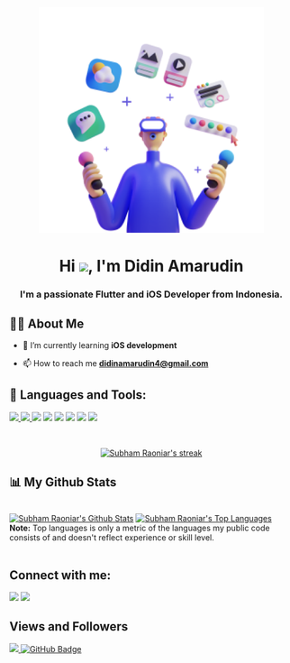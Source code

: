 <p align="center">
<a href="#"><img src="https://raw.githubusercontent.com/DidinAmarudinn/Infinity-Scroll/master/screenshot/profile.png" height="400px"/></a>

</p>
<h1 align="center">Hi <img src="https://raw.githubusercontent.com/MartinHeinz/MartinHeinz/master/wave.gif" width="30px">, I'm Didin Amarudin</h1>
<h3 align="center">I'm a passionate Flutter and iOS Developer from Indonesia.</h3>


## 🙋‍♂️ About Me

- 🌱 I’m currently learning **iOS development**

- 📫 How to reach me **didinamarudin4@gmail.com**


## 🚀 Languages and Tools:

<p align="left"> 
    <a href="https://www.flutter.dev" target="_blank"><img src="https://img.icons8.com/fluency/48/000000/flutter.png"/> </a>
    <a href="https://dart.dev/overview" target="_blank"><img src="https://img.icons8.com/color/48/000000/dart.png"/> </a>
    <a href="https://www.java.com" target="_blank"><img src="https://img.icons8.com/color/48/000000/java-coffee-cup-logo--v2.png"/></a>
    <a href="https://www.firebase.com" target="_blank"><img src="https://img.icons8.com/color/48/000000/firebase.png"/></a>
    <a href="https://www.firebase.com" target="_blank"><img src="https://img.icons8.com/color/48/000000/git.png"/></a>
    <a href="https://www.firebase.com" target="_blank"><img src="https://img.icons8.com/color/48/000000/visual-studio-code-2019.png"/></a>
    <a href="https://developer.apple.com/swift/" target="_blank"><img src="https://img.icons8.com/color/48/000000/swift.png"/></a>
    <a href="https://developer.apple.com/xcode/" target="_blank"><img src="https://img.icons8.com/color/48/000000/xcode.png"/></a>
</p>

<!-- [![React Badge](https://img.shields.io/badge/-React-61DBFB?style=for-the-badge&labelColor=black&logo=react&logoColor=61DBFB)](#)  [![Javascript Badge](https://img.shields.io/badge/-Javascript-F0DB4F?style=for-the-badge&labelColor=black&logo=javascript&logoColor=F0DB4F)](#) [![Typescript Badge](https://img.shields.io/badge/-Typescript-007acc?style=for-the-badge&labelColor=black&logo=typescript&logoColor=007acc)](#) [![Nodejs Badge](https://img.shields.io/badge/-Nodejs-3C873A?style=for-the-badge&labelColor=black&logo=node.js&logoColor=3C873A)](#) [![GraphQL Badge](https://img.shields.io/badge/-GraphQl-e535ab?style=for-the-badge&labelColor=black&logo=node.js&logoColor=e535ab)](#) -->
<br/>

<p align="center">
    <a href="https://github.com/SubhamRaoniar28/github-readme-streak-stats">
        <img title="🔥 Get streak stats for your profile at git.io/streak-stats" alt="Subham Raoniar's streak" src="https://github-readme-streak-stats.herokuapp.com/?user=DidinAmarudinn&theme=react"/>
    </a>
</p>

## 📊 My Github Stats

  <br/>
    <a href="https://github.com/SubhamRaoniar28/github-readme-stats"><img alt="Subham Raoniar's Github Stats" src="https://github-readme-stats.vercel.app/api?username=DidinAmarudinn&show_icons=true&count_private=true&theme=react" /></a>
  <a href="https://github.com/SubhamRaoniar28/github-readme-stats"><img alt="Subham Raoniar's Top Languages" src="https://github-readme-stats.vercel.app/api/top-langs/?username=DidinAmarudinn&langs_count=8&count_private=true&layout=compact&theme=react" /></a>
  <br/>
  <b>Note:</b> Top languages is only a metric of the languages my public code consists of and doesn't reflect experience or skill level.


<br/>
<br/>


## Connect with me:
<p align="left">

<a href = "https://www.linkedin.com/in/didin-amarudin-00a076161"><img src="https://img.icons8.com/fluent/48/000000/linkedin.png"/></a>
<a href = "https://www.instagram.com/amarddn/"><img src="https://img.icons8.com/fluent/48/000000/instagram-new.png"/></a>


</p>

## Views and Followers
<a href="https://github.com/Meghna-DAS/github-profile-views-counter">
    <img src="https://komarev.com/ghpvc/?username=DidinAmarudinn">
</a>
<a href="https://github.com/SubhamRaoniar28?tab=followers"><img src="https://img.shields.io/github/followers/DidinAmarudinn?label=Followers&style=social" alt="GitHub Badge"></a>
